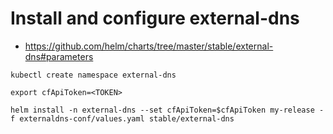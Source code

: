 # Install and configure external-dns

* https://github.com/helm/charts/tree/master/stable/external-dns#parameters

```
kubectl create namespace external-dns

export cfApiToken=<TOKEN>

helm install -n external-dns --set cfApiToken=$cfApiToken my-release -f externaldns-conf/values.yaml stable/external-dns
```



